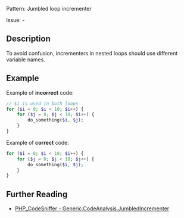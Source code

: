 Pattern: Jumbled loop incrementer

Issue: -

## Description

To avoid confusion, incrementers in nested loops should use different variable names.

## Example

Example of **incorrect** code:

``` php
// $i is used in both loops
for ($i = 0; $i < 10; $i++) {
    for ($j = 0; $j < 10; $i++) {
		do_something($i, $j);
    }
}
```

Example of **correct** code:

```php
for ($i = 0; $i < 10; $i++) {
    for ($j = 0; $j < 10; $j++) {
		do_something($i, $j);
    }
}
```

## Further Reading

* [PHP_CodeSniffer - Generic.CodeAnalysis.JumbledIncrementer](https://github.com/PHPCSStandards/PHP_CodeSniffer/blob/master/src/Standards/Generic/Sniffs/CodeAnalysis/JumbledIncrementerSniff.php)